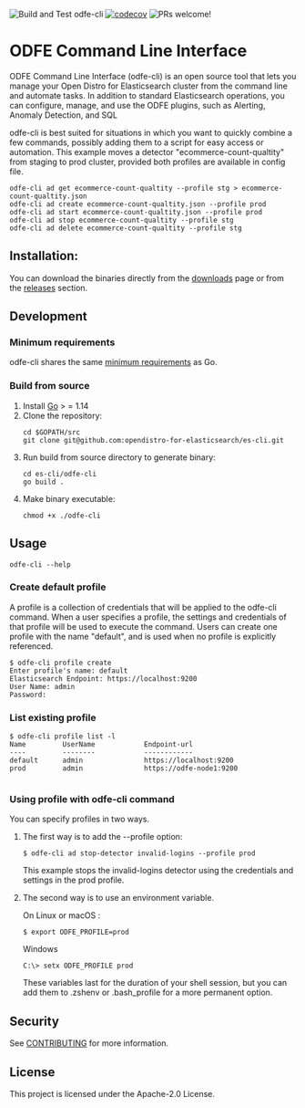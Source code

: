 ![Build and Test odfe-cli](https://github.com/opendistro-for-elasticsearch/es-cli/workflows/Build%20and%20Test%20odfe-cli/badge.svg?branch=main)
[![codecov](https://codecov.io/gh/opendistro-for-elasticsearch/es-cli/branch/main/graph/badge.svg?flag=odfe-cli)](https://codecov.io/gh/opendistro-for-elasticsearch/es-cli)
![PRs welcome!](https://img.shields.io/badge/PRs-welcome!-success)
# ODFE Command Line Interface

ODFE Command Line Interface (odfe-cli) is an open source tool that lets you manage your Open Distro for Elasticsearch
cluster from the command line and automate tasks. In addition to standard Elasticsearch operations, you can configure,
manage, and use the ODFE plugins, such as Alerting, Anomaly Detection, and SQL

odfe-cli is best suited for situations in which you want to quickly combine a few commands, possibly adding them to
a script for easy access or automation. This example moves a detector "ecommerce-count-qualtity" from staging
to prod cluster, provided both profiles are available in config file.

```
odfe-cli ad get ecommerce-count-qualtity --profile stg > ecommerce-count-qualtity.json
odfe-cli ad create ecommerce-count-qualtity.json --profile prod
odfe-cli ad start ecommerce-count-qualtity.json --profile prod
odfe-cli ad stop ecommerce-count-qualtity --profile stg
odfe-cli ad delete ecommerce-count-qualtity --profile stg
```
## Installation:

You can download the binaries directly from the [downloads](https://opendistro.github.io/for-elasticsearch/downloads.html) page
or from the [releases](https://github.com/opendistro-for-elasticsearch/es-cli/releases) section.


## Development

### Minimum requirements

odfe-cli shares the same [minimum requirements](https://github.com/golang/go/wiki/MinimumRequirements#minimum-requirements) as Go.

### Build from source
1. Install [Go](https://golang.org/doc/install) > = 1.14
2. Clone the repository:
    ```
    cd $GOPATH/src
    git clone git@github.com:opendistro-for-elasticsearch/es-cli.git
    ```
3. Run build from source directory to generate binary:
   ```
   cd es-cli/odfe-cli
   go build .
   ```
4. Make binary executable:
    ```
    chmod +x ./odfe-cli
    ```

## Usage

```
odfe-cli --help
```

### Create default profile
A profile is a collection of credentials that will be applied to the odfe-cli command. When a user specifies a profile, 
the settings and credentials of that profile will be used to execute the command.
Users can create one profile with the name "default", and is used when no profile is explicitly referenced. 

```
$ odfe-cli profile create
Enter profile's name: default
Elasticsearch Endpoint: https://localhost:9200  
User Name: admin
Password: 
```

### List existing profile

```
$ odfe-cli profile list -l
Name         UserName            Endpoint-url             
----         --------            ------------              
default      admin               https://localhost:9200   
prod         admin               https://odfe-node1:9200
                 
```

### Using profile with odfe-cli command

You can specify profiles in two ways.

1. The first way is to add the --profile <name> option:    
    ```
    $ odfe-cli ad stop-detector invalid-logins --profile prod
    ```
    This example stops the invalid-logins detector using the credentials and settings in the prod profile.
    
2. The second way is to use an environment variable.

    On Linux or macOS :
    ```
    $ export ODFE_PROFILE=prod
    ```
    Windows
    ```
    C:\> setx ODFE_PROFILE prod
    ```
   These variables last for the duration of your shell session, but you can add them to .zshenv or .bash_profile
   for a more permanent option.
    
## Security

See [CONTRIBUTING](https://github.com/opendistro-for-elasticsearch/es-cli/blob/main/CONTRIBUTING.md#security-issue-notifications) for more information.

## License

This project is licensed under the Apache-2.0 License.

